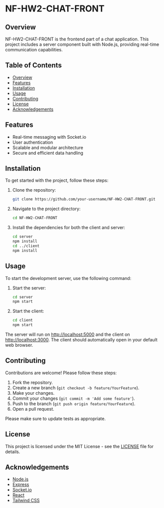 # NF-HW2-CHAT-FRONT

## Overview

NF-HW2-CHAT-FRONT is the frontend part of a chat application. This project includes a server component built with Node.js, providing real-time communication capabilities.

## Table of Contents

- [Overview](#overview)
- [Features](#features)
- [Installation](#installation)
- [Usage](#usage)
- [Contributing](#contributing)
- [License](#license)
- [Acknowledgements](#acknowledgements)

## Features

- Real-time messaging with Socket.io
- User authentication
- Scalable and modular architecture
- Secure and efficient data handling

## Installation

To get started with the project, follow these steps:

1. Clone the repository:

    ```sh
    git clone https://github.com/your-username/NF-HW2-CHAT-FRONT.git
    ```

2. Navigate to the project directory:

    ```sh
    cd NF-HW2-CHAT-FRONT
    ```

3. Install the dependencies for both the client and server:

    ```sh
    cd server
    npm install
    cd ../client
    npm install
    ```

## Usage

To start the development server, use the following command:

1. Start the server:

    ```sh
    cd server
    npm start
    ```

2. Start the client:

    ```sh
    cd client
    npm start
    ```

The server will run on [http://localhost:5000](http://localhost:5000) and the client on [http://localhost:3000](http://localhost:3000). The client should automatically open in your default web browser.

## Contributing

Contributions are welcome! Please follow these steps:

1. Fork the repository.
2. Create a new branch (`git checkout -b feature/YourFeature`).
3. Make your changes.
4. Commit your changes (`git commit -m 'Add some feature'`).
5. Push to the branch (`git push origin feature/YourFeature`).
6. Open a pull request.

Please make sure to update tests as appropriate.

## License

This project is licensed under the MIT License - see the [LICENSE](LICENSE) file for details.

## Acknowledgements

- [Node.js](https://nodejs.org/)
- [Express](https://expressjs.com/)
- [Socket.io](https://socket.io/)
- [React](https://reactjs.org/)
- [Tailwind CSS](https://tailwindcss.com/)
